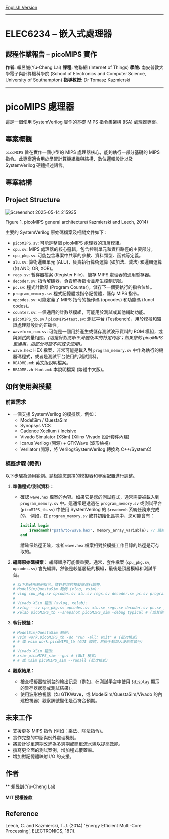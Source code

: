 [English Version](README.md)

---
# ELEC6234 – 嵌入式處理器
## 課程作業報告 – picoMIPS 實作

**作者:** 賴昱誠(Yu-Cheng Lai)
**課程:** 物聯網 (Internet of Things)
**學院:** 南安普敦大學電子與計算機科學院 (School of Electronics and Computer Science, University of Southampton)
**指導教授:** Dr Tomasz Kazmierski

---

# picoMIPS 處理器

這是一個使用 SystemVerilog 實作的基礎 MIPS 指令集架構 (ISA) 處理器專案。

## 專案概觀

`picoMIPS` 旨在實作一個小型的 MIPS 處理器核心，能夠執行一部分基礎的 MIPS 指令。此專案適合用於學習計算機組織與結構、數位邏輯設計以及 SystemVerilog 硬體描述語言。

## 專案結構


## Project Structure

![Screenshot 2025-05-14 215935](https://github.com/user-attachments/assets/18de506d-fe4a-4807-8c47-95fce7af6d35)

Figure 1. picoMIPS general architecture(Kazmierski and Leech, 2014)


主要的 SystemVerilog 原始碼檔案及相關文件如下：

* `picoMIPS.sv`: 可能是整個 picoMIPS 處理器的頂層模組。
* `cpu.sv`: MIPS 處理器的核心邏輯，包含控制單元和資料路徑的主要部分。
* `cpu_pkg.sv`: 可能包含專案中共享的參數、資料類型、函式等定義。
* `alu.sv`: 算術邏輯單元 (ALU)，負責執行算術運算 (如加法、減法) 和邏輯運算 (如 AND, OR, XOR)。
* `regs.sv`: 暫存器檔案 (Register File)，儲存 MIPS 處理器的通用暫存器。
* `decoder.sv`: 指令解碼器，負責解析指令並產生控制訊號。
* `pc.sv`: 程式計數器 (Program Counter)，儲存下一個要執行的指令位址。
* `program_memory.sv`: 程式記憶體或指令記憶體，儲存 MIPS 指令。
* `opcodes.sv`: 可能定義了 MIPS 指令的操作碼 (opcodes) 和功能碼 (funct codes)。
* `counter.sv`: 一個通用的計數器模組，可能用於測試或其他輔助功能。
* `picoMIPS_tb.sv` / `picoMIPS4test.sv`: 測試平台 (Testbench)，用於模擬和驗證處理器設計的正確性。
* `waveform_rom.sv`: 可能是一個用於產生或儲存測試波形資料的 ROM 模組，或與測試向量相關。*(這是針對高斯平滑器版本的特定內容；如果您的 picoMIPS 更通用，這部分可能不同或未使用)。*
* `wave.hex`: HEX 檔案，非常可能是載入到 `program_memory.sv` 中作為執行的機器碼程式，或者是測試平台使用的測試資料。
* `README.md`: 英文版說明檔案。
* `README.zh-Hant.md`: 本說明檔案 (繁體中文版)。


## 如何使用與模擬

### 前置需求

* 一個支援 SystemVerilog 的模擬器，例如：
    * ModelSim / QuestaSim
    * Synopsys VCS
    * Cadence Xcelium / Incisive
    * Vivado Simulator (XSim) (Xilinx Vivado 設計套件內建)
    * Icarus Verilog (開源) + GTKWave (波形檢視)
    * Verilator (開源，將 Verilog/SystemVerilog 轉換為 C++/SystemC)


### 模擬步驟 (範例)

以下步驟為通用範例。請根據您選擇的模擬器和專案配置進行調整。

1.  **準備程式/測試資料：**
    * 確認 `wave.hex` 檔案的內容。如果它是您的測試程式，通常需要被載入到 `program_memory.sv` 中。這通常是透過在 `program_memory.sv` 或測試平台 (`picoMIPS_tb.sv`) 中使用 SystemVerilog 的 `$readmemh` 系統任務來完成的。
        例如，在 `program_memory.sv` 或其初始化區塊中，您可能會有：
        ```systemverilog
        initial begin
            $readmemh("path/to/wave.hex", memory_array_variable); // 請將 'memory_array_variable' 替換為您實際的記憶體陣列變數名稱
        end
        ```
        請確保路徑正確，或者 `wave.hex` 檔案相對於模擬工作目錄的路徑是可存取的。

2.  **編譯原始碼檔案：**
    編譯順序可能很重要。通常，套件檔案 (`cpu_pkg.sv`, `opcodes.sv`) 會先編譯，然後是較低層級的模組，最後是頂層模組和測試平台。
    ```bash
    # 以下為通用範例指令。請針對您的模擬器進行調整。
    # ModelSim/QuestaSim 範例 (vlog, vsim):
    # vlog cpu_pkg.sv opcodes.sv alu.sv regs.sv decoder.sv pc.sv program_memory.sv counter.sv cpu.sv picoMIPS.sv waveform_rom.sv picoMIPS_tb.sv
    #
    # Vivado XSim 範例 (xvlog, xelab):
    # xvlog --sv cpu_pkg.sv opcodes.sv alu.sv regs.sv decoder.sv pc.sv program_memory.sv counter.sv cpu.sv picoMIPS.sv waveform_rom.sv picoMIPS_tb.sv
    # xelab picoMIPS_tb --snapshot picoMIPS_sim -debug typical # (或其他偵錯選項)
    ```

3.  **執行模擬：**
    ```bash
    # ModelSim/QuestaSim 範例:
    # vsim work.picoMIPS_tb -do "run -all; exit" # (批次模式)
    # # 或 vsim work.picoMIPS_tb (GUI 模式，然後手動加入波形並執行)
    #
    # Vivado XSim 範例:
    # xsim picoMIPS_sim --gui # (GUI 模式)
    # # 或 xsim picoMIPS_sim --runall (批次模式)
    ```

4.  **觀察結果：**
    * 檢查模擬器控制台的輸出訊息（例如，在測試平台中使用 `$display` 顯示的暫存器狀態或測試結果）。
    * 使用波形檢視器（如 GTKWave，或 ModelSim/QuestaSim/Vivado 的內建檢視器）觀察訊號變化是否符合預期。



## 未來工作

*  支援更多 MIPS 指令 (例如：乘法、除法指令)。
*  實作完整的中斷與例外處理機制。
*  將設計從單週期改進為多週期或簡單流水線以提高效能。
*  撰寫更全面的測試案例，增加程式覆蓋率。
*  增加對記憶體映射 I/O 的支援。

## 作者

** 賴昱誠(Yu-Cheng Lai)


**MIT 授權條款**


## Reference
Leech, C. and Kazmierski, T.J. (2014) 'Energy Efficient Multi-Core Processing', ELECTRONICS, 18(1).
